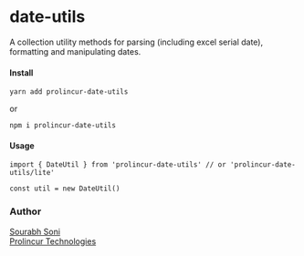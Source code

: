 # date-utils
A collection utility methods for parsing (including excel serial date), formatting and manipulating dates.


#### Install
```
yarn add prolincur-date-utils
```
or
```
npm i prolincur-date-utils
```

#### Usage
```
import { DateUtil } from 'prolincur-date-utils' // or 'prolincur-date-utils/lite'

const util = new DateUtil()

```
### Author

[Sourabh Soni](https://prolincur.com)\
[Prolincur Technologies](https://prolincur.com)

